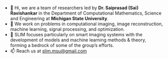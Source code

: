 - 👋 Hi, we are a team of researchers led by **Dr. Saiprasad (Sai) Ravishankar** in the Department of Computational Mathematics, Science and Engineering at **Michigan State University**.
- 🌱 We work on problems in computational imaging, image reconstruction, machine learning, signal processing, and optimization.
- 👀 SLIM focuses particularly on smart imaging systems with the development of models and machine learning methods & theory, forming a bedrock of some of the group’s efforts.
- 📫 Reach us at slim.msu@gmail.com

<!---
SLIM-MSU/SLIM-MSU is a ✨ special ✨ repository because its `README.md` (this file) appears on your GitHub profile.
You can click the Preview link to take a look at your changes.

- 🌱 I’m currently learning ...
- 💞️ I’m looking to collaborate on ...
--->
